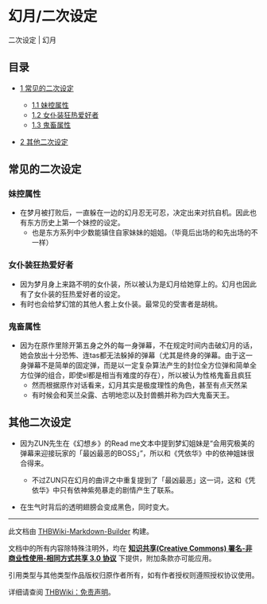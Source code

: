 # 幻月/二次设定

<!-- source html: G:\repos\THBWiki-Markdown-Builder\THBWikiMarkdown\Temp\main\9\9b\ns0%3A%E5%B9%BB%E6%9C%88%2F%E4%BA%8C%E6%AC%A1%E8%AE%BE%E5%AE%9A.html -->

二次设定 | 幻月

  
  

  

## 目录

- [1 常见的二次设定](#常见的二次设定)

  - [1.1 妹控属性](#妹控属性)
  - [1.2 女仆装狂热爱好者](#女仆装狂热爱好者)
  - [1.3 鬼畜属性](#鬼畜属性)



- [2 其他二次设定](#其他二次设定)




## 常见的二次设定
### 妹控属性
- 在梦月被打败后，一直躲在一边的幻月忍无可忍，决定出来对抗自机。因此也有东方历史上第一个妹控的设定。
  - 也是东方系列中少数能镇住自家妹妹的姐姐。（毕竟后出场的和先出场的不一样）


### 女仆装狂热爱好者
- 因为梦月身上来路不明的女仆装，所以被认为是幻月给她穿上的。幻月也因此有了女仆装的狂热爱好者的设定。
- 有时也会给梦幻馆的其他人套上女仆装。最常见的受害者是胡桃。

### 鬼畜属性
- 因为在原作里除开第五身之外的每一身弹幕，不在规定时间内击破幻月的话，她会放出十分恐怖、连tas都无法躲掉的弹幕（尤其是终身的弹幕。由于这一身弹幕不是简单的固定弹，而是以一定复杂算法产生的封位全方位弹和简单全方位弹的组合，即使sl都是相当有难度的存在），所以被认为性格鬼畜且疯狂
  - 然而根据原作对话看来，幻月其实是极度理性的角色，甚至有点天然呆
  - 有时候会和芙兰朵露、古明地恋以及封兽鵺并称为四大鬼畜天王。


## 其他二次设定
- 因为ZUN先生在《幻想乡》的Read me文本中提到梦幻姐妹是“会用究极美的弹幕来迎接玩家的「最凶最恶的BOSS」”，所以和《凭依华》中的依神姐妹很合得来。
  - 不过ZUN只在幻月的曲评之中重复提到了「最凶最恶」这一词，这和《凭依华》中只有依神紫苑暴走的剧情产生了联系。

- 在生气时背后的透明翅膀会变成黑色，同时变大。





---

此文档由 [THBWiki-Markdown-Builder](https://github.com/Delsin-Yu/THBWiki-Markdown-Builder) 构建。

文档中的所有内容除特殊注明外，均在 [**知识共享(Creative Commons) 署名-非商业性使用-相同方式共享 3.0 协议**](https://creativecommons.org/licenses/by-sa/3.0/deed.zh-hans) 下提供，附加条款亦可能应用。

引用类型与其他类型作品版权归原作者所有，如有作者授权则遵照授权协议使用。

详细请查阅 [THBWiki：免责声明](https://thbwiki.cc/THBWiki:%E5%85%8D%E8%B4%A3%E5%A3%B0%E6%98%8E)。

